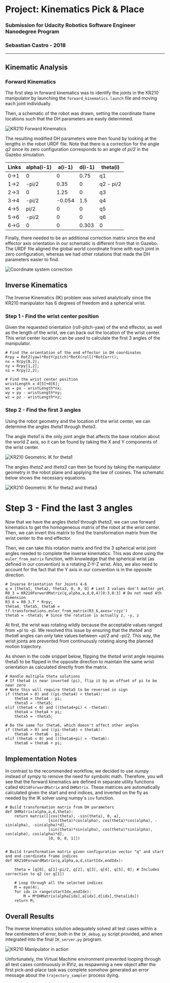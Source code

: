# Project: Kinematics Pick & Place
### Submission for Udacity Robotics Software Engineer Nanodegree Program
### Sebastian Castro - 2018


[//]: # (Image References)

[coordinate_correction]: ./misc_images/coordinate_correction.png
[kr210_forward_kinematics]: ./misc_images/kr210_forward_kinematics.jpg
[kr210_geometric_ik_1]: ./misc_images/kr210_geometric_ik_1.png
[kr210_geometric_ik_2]: ./misc_images/kr210_geometric_ik_2.png
[motionplanning]: ./misc_images/motionplanning1.PNG

---

## Kinematic Analysis

### Forward Kinematics
The first step in forward kinematics was to identify the joints in the 
KR210 manipulator by launching the `forward_kinematics.launch` file and
moving each joint individually.

Then, a schematic of the robot was drawn, setting the coordinate frame
locations such that the DH parameters are easily determined.

![KR210 Forward Kinematics][kr210_forward_kinematics]

The resulting modified DH parameters were then found by looking at the
lengths in the robot URDF file. Note that there is a correction for the angle 
_q2_ since its zero configuration corresponds to an angle of _pi/2_ in the
Gazebo simulation.

Links | alpha(i-1) | a(i-1) | d(i-1) | theta(i)
--- | --- | --- | --- | ---
0->1 | 0 | 0 | 0.75 | q1
1->2 | -pi/2 | 0.35 | 0 | q2 - pi/2
2->3 | 0 | 1.25 | 0 | q3
3->4 |  -pi/2 | -0.054 | 1.5 | q4
4->5 | pi/2 | 0 | 0 | q5
5->6 | -pi/2 | 0 | 0 | q6
6->G | 0 | 0 | 0.303 | 0

Finally, there needed to be an additional correction matrix since the 
end effector axis orientation in our schematic is different from that 
in Gazebo. The URDF file aligned the global world coordinate frame with
each joint in zero configuration, whereas we had other rotations that
made the DH parameters easier to find.

![Coordinate system correction][coordinate_correction]


## Inverse Kinematics

The Inverse Kinematics (IK) problem was solved analytically since the 
KR210 manipulator has 6 degrees of freedom and a spherical wrist.

### Step 1 - Find the wrist center position
Given the requested orientation (roll-pitch-yaw) of the end effector, 
as well as the length of the wrist, we can back out the location of the
wrist center. This wrist center location can be used to calculate the 
first 3 angles of the manipulator.

```
# Find the orientation of the end effector in DH coordinates
Rrpy = RotZ(yaw)*RotY(pitch)*RotX(roll)*RotCorr();
nx = Rrpy[0,2];
ny = Rrpy[1,2];
nz = Rrpy[2,2];

# Find the wrist center position
wristLength = d[5]+d[6];
wx = px - wristLength*nx;
wy = py - wristLength*ny;
wz = pz - wristLength*nz;
```

### Step 2 - Find the first 3 angles
Using the robot geometry and the location of the wrist center, we can 
determine the angles _theta1_ through _theta3_. 

The angle _theta1_ is the only joint angle that affects the base 
rotation about the world Z axis, so it can be found by taking the X and Y
components of the wrist center.

![KR210 Geometric IK for theta1][kr210_geometric_ik_1]

The angles _theta2_ and _theta3_ can then be found by taking the manipulator 
geometry in the robot plane and applying the law of cosines. The schematic 
below shows the necessary equations.

![KR210 Geometric IK for theta2 and theta3][kr210_geometric_ik_2]

# Step 3 - Find the last 3 angles
Now that we have the angles _theta1_ through _theta3_, we can use forward 
kinematics to get the homogeneous matrix of the robot at the wrist center. 
Then, we can invert this matrix to find the transformation matrix from the 
wrist center to the end effector.

Then, we can take this rotation matrix and find the 3 spherical wrist joint 
angles needed to complete the inverse kinematics. This was done using the 
`euler_from_matrix` function, with knowledge that the spherical wrist 
(as defined in our convention) is a rotating Z-Y-Z wrist. Also, we also 
need to account for the fact that the Y axis in our convention is in the 
opposite direction.

```
# Inverse Orientation for Joints 4-6
q = [theta1, theta2, theta3, 0, 0, 0] # Last 3 values don't matter yet
R0_3 = KR210ForwardMatrix(q,alpha,a,d,0,4)[0:3,0:3] # Do not need 4th dimension
R3_6 = R0_3.T * Rrpy;
theta4, theta5, theta6 = tf.transformations.euler_from_matrix(R3_6,axes='rzyz')
theta5 = -theta5; # Since the rotation is actually z, -y, z
```

At first, the wrist was rotating wildly because the acceptable values ranged 
from +pi to -pi. We resolved this issue by ensuring that the _theta4_ and 
_theta6_ angles can only take values between +pi/2 and -pi/2. This way, 
the wrist joints are prevented from continuously rotating along the planned 
motion trajectory.

As shown in the code snippet below, flipping the _theta4_ wrist angle requires 
theta5 to be flipped in the opposite direction to maintain the same wrist 
orientation as calculated directly from the matrix.

```
# Handle multiple theta solutions
# If theta4 is near inverted (pi), flip it by an offset of pi to be near zero
# Note this will require theta5 to be reversed in sign
if (theta4 > 0) and ((pi-theta4) < theta4):
	theta4 = theta4 - pi;
	theta5 = -theta5;
elif (theta4 < 0) and ((theta4+pi) < -theta4):
	theta4 = theta4 + pi;
	theta5 = -theta5;

# Do the same for theta6, which doesn't affect other angles
if (theta6 > 0) and ((pi-theta6) < theta6):
	theta6 = theta6 - pi;
elif (theta6 < 0) and ((theta6+pi) < -theta6):
	theta6 = theta6 + pi;
```

## Implementation Notes
In contrast to the recommended workflow, we decided to use _numpy_ instead of 
_sympy_ to remove the need for symbolic math. Therefore, you will see that 
the forward kinematics are defined in separate utility functions called 
`KR210ForwardMatrix` and `DHMatrix`. These matrices are automatically 
calculated given the start and end indices, and inverted on the fly as 
needed by the IK solver using numpy's `inv` function.

```
# Build transformation matrix from DH parameters
def DHMatrix(alpha,a,d,theta):
    return matrix([[cos(theta), -sin(theta), 0, a],
                   [sin(theta)*cos(alpha), cos(theta)*cos(alpha), -sin(alpha), -sin(alpha)*d],
                   [sin(theta)*sin(alpha), cos(theta)*sin(alpha), cos(alpha), cos(alpha)*d],
                   [0, 0, 0, 1]])


# Build transformation matrix given configuration vector "q" and start and end coordinate frame indices
def KR210ForwardMatrix(q,alpha,a,d,startIdx,endIdx):

    theta = [q[0], q[1]-pi/2, q[2], q[3], q[4], q[5], 0]; # Includes correction to q2 (or q[1])

    # Loop through all the selected indices
    M = eye(4);
    for idx in range(startIdx,endIdx):
        M = M*DHMatrix(alpha[idx],a[idx],d[idx],theta[idx])
    return M;
```

## Overall Results
The inverse kinematics solution adequately solved all test cases within a 
few centimeters of error, both in the `IK_debug.py` script provided, and 
when integrated into the final `IK_server.py` program.

![KR210 Manipulator in action][motionplanning]

Unfortunately, the Virtual Machine environment prevented looping
through all test cases continuously in RViz, as respawning a new object 
after the first pick-and-place task was complete somehow generated an 
error message about the `trajectory_sampler` process dying.

